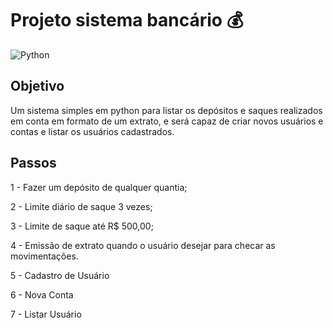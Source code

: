 
# Projeto sistema bancário 💰      
![Python](https://img.shields.io/badge/python-3670A0?style=for-the-badge&logo=python&logoColor=ffdd54) 

## Objetivo 
 Um sistema simples em python para
listar os depósitos e saques realizados em conta em formato de um extrato, e será capaz de criar novos usuários e contas e listar os usuários cadastrados.   

## Passos

1 -  Fazer um depósito de qualquer quantia;

2 -  Limite diário de saque 3 vezes;

3 - Limite de saque até  R$ 500,00; 

4 -  Emissão de extrato quando o usuário desejar para checar as movimentações.

5 - Cadastro de Usuário 

6 - Nova Conta 

7 - Listar Usuário
